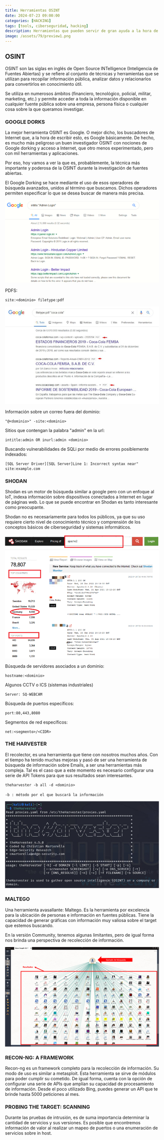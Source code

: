 ```yaml
---
title: Herramientas OSINT
date: 2024-07-23 09:00:00 
categories: [HACKING]
tags: [tools, ciberseguridad, hacking]
description: Herramientas que pueden servir de gran ayuda a la hora de realizar una investigación OSINT
image: /assets/79/preview1.png
---
```


## OSINT 

OSINT son las siglas en inglés de Open Source INTelligence (Inteligencia de Fuentes Abiertas) y se refiere al conjunto de técnicas y herramientas que se utilizan para recopilar información pública, analizar datos y relacionarlos para convertirlos en conocimiento útil.

Se utiliza en numerosos ámbitos (financiero, tecnológico, policial, militar, marketing, etc.) y permite acceder a toda la información disponible en cualquier fuente pública sobre una empresa, persona física o cualquier cosa sobre la que queramos investigar.


### GOOGLE DORKS

La mejor herramienta OSINT es Google. O mejor dicho, los buscadores de Internet que, a la hora de escribir esto, es Google básicamente. De hecho, es mucho más peligroso un buen investigador OSINT con nociones de Google dorking y acceso a Internet, que otro menos experimentado, pero con mil herramientas y aplicaciones.

Por eso, hoy vamos a ver la que es, probablemente, la técnica más importante y poderosa de la OSINT durante la investigación de fuentes abiertas.

El Google Dorking se hace mediante el uso de esos operadores de búsqueda avanzados, unidos al término que buscamos. Dichos operadores permiten especificar lo que se desea buscar de manera más precisa.

![Imagen 01](/assets/79/079.png)

PDFS:

    site:<dominio> filetype:pdf

![Imagen 02](/assets/79/079-01.jpg)

Información sobre un correo fuera del dominio:

    "@<dominio>" -site:<dominio>

Sitios que contengan la palabra "admin" en la url:

    intitle:admin OR inurl:admin <dominio>

Buscando vulnerabilidades de SQLi por medio de errores posiblemente indexados:

    [SQL Server Driver][SQL Server]Line 1: Incorrect syntax near" site:example.com


### SHODAN

Shodan es un motor de búsqueda similar a google pero con un enfoque al IoT, indexa información sobre dispositivos conectados a Internet en lugar de páginas web. Lo que se puede encontrar en Shodan es tanto interesante como preocupante.

Shodan no es necesariamente para todos los públicos, ya que su uso requiere cierto nivel de conocimiento técnico y comprensión de los conceptos básicos de ciberseguridad y sistemas informáticos.

![Imagen 02](/assets/79/079-02.png)

Búsqueda de servidores asociados a un dominio:

    hostname:<dominio>

Algunos CCTV o ICS (sistemas industriales)

    Server: SQ-WEBCAM

Búsqueda de puertos específicos:

    port:80,443,8080

Segmentos de red específicos:

    net:<segmento>/<CIDR>


### THE HARVESTER

El recolector, es una herramienta que tiene con nosotros muchos años. Con el tiempo ha tenido muchas mejoras y pasó de ser una herramienta de búsqueda de información sobre Emails, a ser una herramientas más compleja. Tal es el caso que a este momento es necesario configurar una serie de API Tokens para  que sus resultados sean interesantes.

	theharvester -b all -d <dominio>

	-b : método por el que buscará la información

![Imagen 03](/assets/79/079-03.jpeg)

### MALTEGO

Una herramienta avasallante: Maltego. Es la herramienta por excelencia para la ubicación de personas e información en fuentes públicas. Tiene la capacidad de generar gráficas con información muy
valiosa sobre el target que estemos buscando.

En la versión Community, tenemos algunas limitantes, pero de igual forma nos brinda una perspectiva de recolección de información.

![Imagen 03](/assets/79/079-04.jpg)

### RECON-NG: A FRAMEWORK

Recon-ng es un framework completo para la recolección de información. Su modo de uso es similar a metasploit. Esta herramienta se sirve de módulos para poder cumplir su cometido. De igual forma, cuenta con la opción de configurar una serie de APIs que amplían su capacidad de procesamiento de información. Desde el poco utilizado Bing, puedes generar un API que te brinde hasta 5000 peticiones al mes. 

### PROBING THE TARGET: SCANNING

Durante las pruebas de intrusión, es de suma importancia determinar la cantidad de servicios y sus versiones. Es posible que encontremos información de valor al realizar un mapeo de puertos o una enumeración de servicios sobre in host.

